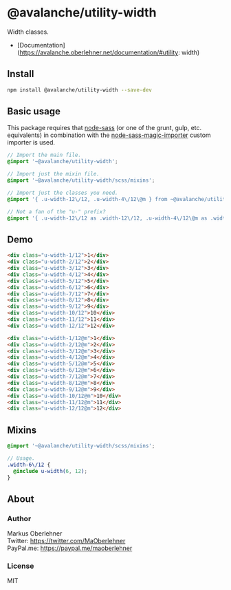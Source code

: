 # @avalanche/utility-width
Width classes.

- [Documentation](https://avalanche.oberlehner.net/documentation/#utility: width)

## Install
```bash
npm install @avalanche/utility-width --save-dev
```

## Basic usage
This package requires that [node-sass](https://github.com/sass/node-sass) (or one of the grunt, gulp, etc. equivalents) in combination with the [node-sass-magic-importer](https://github.com/maoberlehner/node-sass-magic-importer) custom importer is used.

```scss
// Import the main file.
@import '~@avalanche/utility-width';

// Import just the mixin file.
@import '~@avalanche/utility-width/scss/mixins';

// Import just the classes you need.
@import '{ .u-width-12\/12, .u-width-4\/12\@m } from ~@avalanche/utility-width';

// Not a fan of the "u-" prefix?
@import '{ .u-width-12\/12 as .width-12\/12, .u-width-4\/12\@m as .width-4\/12\@m } from ~@avalanche/utility-width';
```

## Demo
```html
<div class="u-width-1/12">1</div>
<div class="u-width-2/12">2</div>
<div class="u-width-3/12">3</div>
<div class="u-width-4/12">4</div>
<div class="u-width-5/12">5</div>
<div class="u-width-6/12">6</div>
<div class="u-width-7/12">7</div>
<div class="u-width-8/12">8</div>
<div class="u-width-9/12">9</div>
<div class="u-width-10/12">10</div>
<div class="u-width-11/12">11</div>
<div class="u-width-12/12">12</div>
```

```html
<div class="u-width-1/12@m">1</div>
<div class="u-width-2/12@m">2</div>
<div class="u-width-3/12@m">3</div>
<div class="u-width-4/12@m">4</div>
<div class="u-width-5/12@m">5</div>
<div class="u-width-6/12@m">6</div>
<div class="u-width-7/12@m">7</div>
<div class="u-width-8/12@m">8</div>
<div class="u-width-9/12@m">9</div>
<div class="u-width-10/12@m">10</div>
<div class="u-width-11/12@m">11</div>
<div class="u-width-12/12@m">12</div>
```

## Mixins
```scss
@import '~@avalanche/utility-width/scss/mixins';

// Usage.
.width-6\/12 {
  @include u-width(6, 12);
}
```

## About
### Author
Markus Oberlehner  
Twitter: https://twitter.com/MaOberlehner  
PayPal.me: https://paypal.me/maoberlehner

### License
MIT

